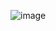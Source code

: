 ![image](https://user-images.githubusercontent.com/91218369/229374751-c76789f4-d9ae-4efb-afc7-fdaa71e4b8ed.png)
